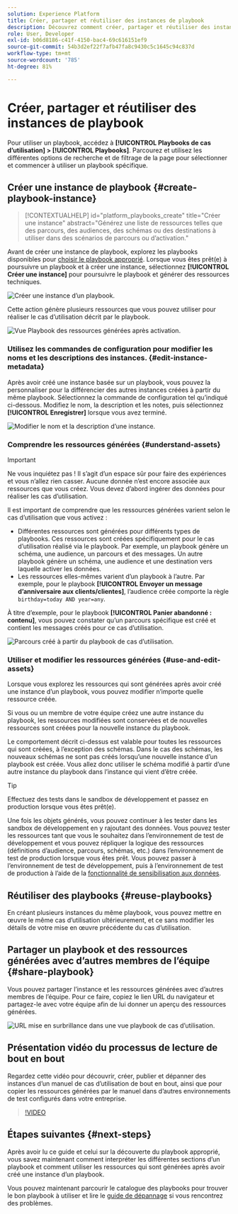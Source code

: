 ```yaml
---
solution: Experience Platform
title: Créer, partager et réutiliser des instances de playbook
description: Découvrez comment créer, partager et réutiliser des instances de playbook pour réaliser votre cas d’utilisation marketing.
role: User, Developer
exl-id: b06d8186-c41f-4150-bac4-69c616151ef9
source-git-commit: 54b3d2ef22f7afb47fa8c9430c5c1645c94c837d
workflow-type: tm+mt
source-wordcount: '785'
ht-degree: 81%

---
```


# Créer, partager et réutiliser des instances de playbook

Pour utiliser un playbook, accédez à **[!UICONTROL Playbooks de cas d’utilisation] > [!UICONTROL Playbooks]**. Parcourez et utilisez les différentes options de recherche et de filtrage de la page pour sélectionner et commencer à utiliser un playbook spécifique.

## Créer une instance de playbook {#create-playbook-instance}

>[!CONTEXTUALHELP]
>id="platform_playbooks_create"
>title="Créer une instance"
>abstract="Générez une liste de ressources telles que des parcours, des audiences, des schémas ou des destinations à utiliser dans des scénarios de parcours ou d’activation."

Avant de créer une instance de playbook, explorez les playbooks disponibles pour [choisir le playbook approprié](/help/use-case-playbooks/playbooks/choose.md). Lorsque vous êtes prêt(e) à poursuivre un playbook et à créer une instance, sélectionnez **[!UICONTROL Créer une instance]** pour poursuivre le playbook et générer des ressources techniques.

![Créer une instance d’un playbook.](/help/use-case-playbooks/assets/playbooks/ui-guide/create-playbook-instance.png)

Cette action génère plusieurs ressources que vous pouvez utiliser pour réaliser le cas d’utilisation décrit par le playbook.

![Vue Playbook des ressources générées après activation.](/help/use-case-playbooks/assets/playbooks/ui-guide/play-view.png)

### Utilisez les commandes de configuration pour modifier les noms et les descriptions des instances. {#edit-instance-metadata}

Après avoir créé une instance basée sur un playbook, vous pouvez la personnaliser pour la différencier des autres instances créées à partir du même playbook. Sélectionnez la commande de configuration tel qu’indiqué ci-dessous. Modifiez le nom, la description et les notes, puis sélectionnez **[!UICONTROL Enregistrer]** lorsque vous avez terminé.

![Modifier le nom et la description d’une instance.](/help/use-case-playbooks/assets/playbooks/ui-guide/playbook-settings.gif)

### Comprendre les ressources générées {#understand-assets}

>[!IMPORTANT]
>
>Ne vous inquiétez pas ! Il s’agit d’un espace sûr pour faire des expériences et vous n’allez rien casser. Aucune donnée n’est encore associée aux ressources que vous créez. Vous devez d’abord ingérer des données pour réaliser les cas d’utilisation.

Il est important de comprendre que les ressources générées varient selon le cas d’utilisation que vous activez :

* Différentes ressources sont générées pour différents types de playbooks. Ces ressources sont créées spécifiquement pour le cas d’utilisation réalisé via le playbook. Par exemple, un playbook génère un schéma, une audience, un parcours et des messages. Un autre playbook génère un schéma, une audience et une destination vers laquelle activer les données.
* Les ressources elles-mêmes varient d’un playbook à l’autre. Par exemple, pour le playbook **[!UICONTROL Envoyer un message d’anniversaire aux clients/clientes]**, l’audience créée comporte la règle `birthday=today AND year=any`.

À titre d’exemple, pour le playbook **[!UICONTROL Panier abandonné : contenu]**, vous pouvez constater qu’un parcours spécifique est créé et contient les messages créés pour ce cas d’utilisation.

![Parcours créé à partir du playbook de cas d’utilisation.](/help/use-case-playbooks/assets/playbooks/ui-guide/journey-preview.png)

### Utiliser et modifier les ressources générées {#use-and-edit-assets}

Lorsque vous explorez les ressources qui sont générées après avoir créé une instance d’un playbook, vous pouvez modifier n’importe quelle ressource créée.

Si vous ou un membre de votre équipe créez une autre instance du playbook, les ressources modifiées sont conservées et de nouvelles ressources sont créées pour la nouvelle instance du playbook.

Le comportement décrit ci-dessus est valable pour toutes les ressources qui sont créées, à l’exception des schémas. Dans le cas des schémas, les nouveaux schémas ne sont pas créés lorsqu’une nouvelle instance d’un playbook est créée. Vous allez donc utiliser le schéma modifié à partir d’une autre instance du playbook dans l’instance qui vient d’être créée.

>[!TIP]
>
>Effectuez des tests dans le sandbox de développement et passez en production lorsque vous êtes prêt(e).
>
>Une fois les objets générés, vous pouvez continuer à les tester dans les sandbox de développement en y rajoutant des données. Vous pouvez tester les ressources tant que vous le souhaitez dans l’environnement de test de développement et vous pouvez répliquer la logique des ressources (définitions d’audience, parcours, schémas, etc.) dans l’environnement de test de production lorsque vous êtes prêt. Vous pouvez passer à l’environnement de test de développement, puis à l’environnement de test de production à l’aide de la [fonctionnalité de sensibilisation aux données](/help/use-case-playbooks/playbooks/data-awareness.md).

## Réutiliser des playbooks {#reuse-playbooks}

En créant plusieurs instances du même playbook, vous pouvez mettre en œuvre le même cas d’utilisation ultérieurement, et ce sans modifier les détails de votre mise en œuvre précédente du cas d’utilisation.

## Partager un playbook et des ressources générées avec d’autres membres de l’équipe {#share-playbook}

Vous pouvez partager l’instance et les ressources générées avec d’autres membres de l’équipe. Pour ce faire, copiez le lien URL du navigateur et partagez-le avec votre équipe afin de lui donner un aperçu des ressources générées.

![URL mise en surbrillance dans une vue playbook de cas d’utilisation.](/help/use-case-playbooks/assets/playbooks/ui-guide/playbook-url.png)

## Présentation vidéo du processus de lecture de bout en bout

Regardez cette vidéo pour découvrir, créer, publier et dépanner des instances d’un manuel de cas d’utilisation de bout en bout, ainsi que pour copier les ressources générées par le manuel dans d’autres environnements de test configurés dans votre entreprise.

>[!VIDEO](https://video.tv.adobe.com/v/3427058/?learn=on)

## Étapes suivantes {#next-steps}

Après avoir lu ce guide et celui sur la découverte du playbook approprié, vous savez maintenant comment interpréter les différentes sections d’un playbook et comment utiliser les ressources qui sont générées après avoir créé une instance d’un playbook.

Vous pouvez maintenant parcourir le catalogue des playbooks pour trouver le bon playbook à utiliser et lire le [guide de dépannage](/help/use-case-playbooks/playbooks/troubleshooting.md) si vous rencontrez des problèmes.
